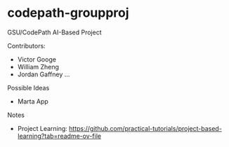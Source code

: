 # codepath-groupproj

GSU/CodePath AI-Based Project

Contributors:
  - Victor Googe
  - William Zheng
  - Jordan Gaffney
  ...

Possible Ideas
  - Marta App

Notes
  - Project Learning: https://github.com/practical-tutorials/project-based-learning?tab=readme-ov-file

